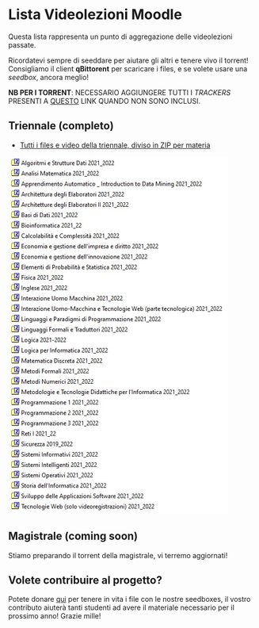 # Lista Videolezioni Moodle

Questa lista rappresenta un punto di aggregazione delle videolezioni passate.

Ricordatevi sempre di seeddare per aiutare gli altri e tenere vivo il torrent!
Consigliamo il client **qBittorent** per scaricare i files, e se volete usare una _seedbox_, ancora meglio!

**NB PER I TORRENT**: NECESSARIO AGGIUNGERE TUTTI I _TRACKERS_ PRESENTI A [QUESTO](https://raw.githubusercontent.com/ngosang/trackerslist/master/trackers_best.txt) LINK QUANDO NON SONO INCLUSI.

## Triennale (completo)

- [Tutti i files e video della triennale, diviso in ZIP per materia](files/Moodle_Full_ZIP_2021_2022_triennale.torrent)

![Lista dei files](img/files2.jpg)

## Magistrale (coming soon)

Stiamo preparando il torrent della magistrale, vi terremo aggiornati!

## Volete contribuire al progetto?

Potete donare [qui](https://www.paypal.com/pools/c/8LLlYJFoGV) per tenere in vita i file con le nostre seedboxes, il vostro contributo aiuterà tanti studenti
ad avere il materiale necessario per il prossimo anno! Grazie mille!
